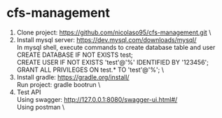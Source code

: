 # cfs-management
1. Clone project: https://github.com/nicolaso95/cfs-management.git \
2. Install mysql server: https://dev.mysql.com/downloads/mysql/ \
In mysql shell, execute commands to create database table and user \
CREATE DATABASE IF NOT EXISTS test; \
CREATE USER IF NOT EXISTS 'test'@'%' IDENTIFIED BY '123456'; \
GRANT ALL PRIVILEGES ON test.* TO 'test'@'%'; \
3. Install gradle: https://gradle.org/install/ \
Run project: gradle bootrun \
4. Test API \
Using swagger: http://127.0.0.1:8080/swagger-ui.html#/ \
Using postman \
